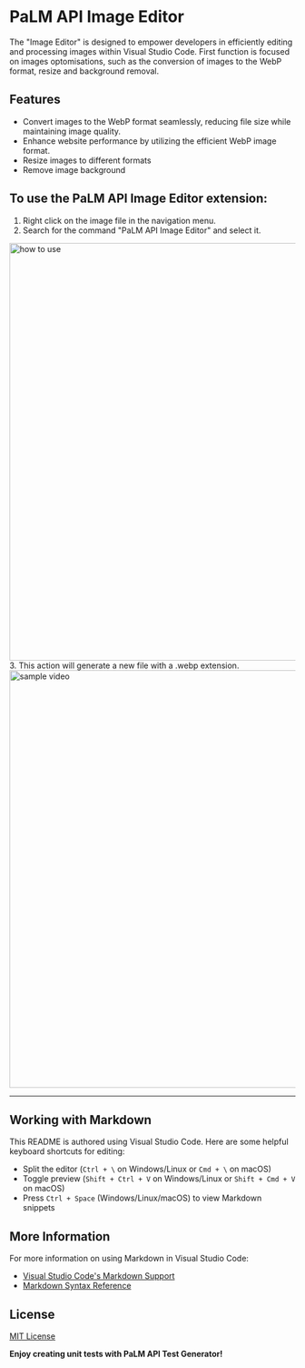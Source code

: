 # PaLM API Image Editor

The "Image Editor" is designed to empower developers in efficiently editing and processing images within Visual Studio Code. First function is focused on images optomisations, such as the conversion of images to the WebP format, resize and background removal. 

## Features
 - Convert images to the WebP format seamlessly, reducing file size while maintaining image quality.
 - Enhance website performance by utilizing the efficient WebP image format.
 - Resize images to different formats
 - Remove image background

## To use the PaLM API Image Editor extension:

1. Right click on the image file in the navigation menu.
2. Search for the command "PaLM API Image Editor" and select it.
<img src="https://storage.googleapis.com/palm-api-images/imageeditor1.png" alt="how to use" width="734">
3. This action will generate a new file with a .webp extension.
<img src="https://storage.googleapis.com/palm-api-images/imageeditor2.gif" alt="sample video" width="734">

---

## Working with Markdown

This README is authored using Visual Studio Code. Here are some helpful keyboard shortcuts for editing:

* Split the editor (`Ctrl + \` on Windows/Linux or `Cmd + \` on macOS)
* Toggle preview (`Shift + Ctrl + V` on Windows/Linux or `Shift + Cmd + V` on macOS)
* Press `Ctrl + Space` (Windows/Linux/macOS) to view Markdown snippets

## More Information

For more information on using Markdown in Visual Studio Code:

* [Visual Studio Code's Markdown Support](http://code.visualstudio.com/docs/languages/markdown)
* [Markdown Syntax Reference](https://help.github.com/articles/markdown-basics/)

## License

[MIT License](./LICENSE)


**Enjoy creating unit tests with PaLM API Test Generator!**
